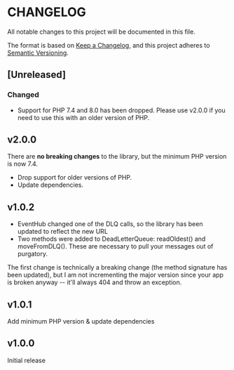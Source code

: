 # CHANGELOG
All notable changes to this project will be documented in this file.

The format is based on [Keep a Changelog](https://keepachangelog.com/en/1.1.0/),
and this project adheres to [Semantic Versioning](https://semver.org/spec/v2.0.0.html).

## [Unreleased]
### Changed
- Support for PHP 7.4 and 8.0 has been dropped. Please use v2.0.0 if you need to use this with an older version of PHP.

## v2.0.0
There are **no breaking changes** to the library, but the minimum PHP version is now 7.4.

- Drop support for older versions of PHP.
- Update dependencies.

## v1.0.2
- EventHub changed one of the DLQ calls, so the library has been updated to reflect the new URL
- Two methods were added to DeadLetterQueue: readOldest() and moveFromDLQ(). These are necessary to pull your messages out of purgatory.

The first change is technically a breaking change (the method signature has been updated), but I am not incrementing the major version since your app is broken anyway -- it'll always 404 and throw an exception.

## v1.0.1
Add minimum PHP version & update dependencies

## v1.0.0
Initial release